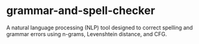 # grammar-and-spell-checker
A natural language processing (NLP) tool designed to correct spelling and grammar errors using n-grams, Levenshtein distance, and CFG.
